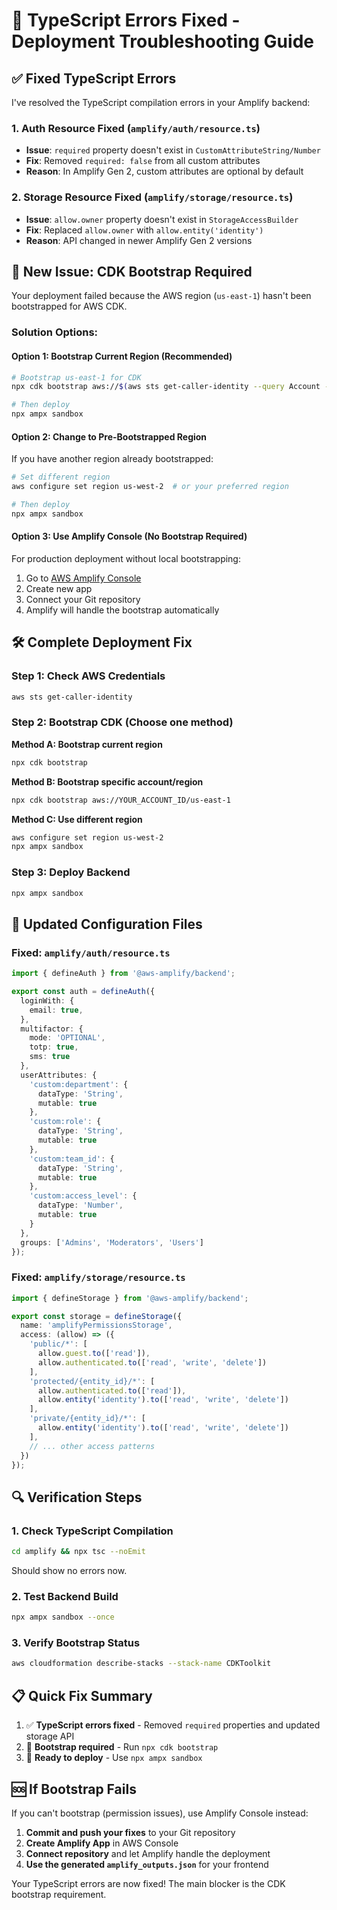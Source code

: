 # 🔧 TypeScript Errors Fixed - Deployment Troubleshooting Guide

## ✅ Fixed TypeScript Errors

I've resolved the TypeScript compilation errors in your Amplify backend:

### 1. **Auth Resource Fixed** (`amplify/auth/resource.ts`)
- **Issue**: `required` property doesn't exist in `CustomAttributeString/Number`
- **Fix**: Removed `required: false` from all custom attributes
- **Reason**: In Amplify Gen 2, custom attributes are optional by default

### 2. **Storage Resource Fixed** (`amplify/storage/resource.ts`)
- **Issue**: `allow.owner` property doesn't exist in `StorageAccessBuilder`
- **Fix**: Replaced `allow.owner` with `allow.entity('identity')`
- **Reason**: API changed in newer Amplify Gen 2 versions

## 🚨 New Issue: CDK Bootstrap Required

Your deployment failed because the AWS region (`us-east-1`) hasn't been bootstrapped for AWS CDK.

### Solution Options:

#### Option 1: Bootstrap Current Region (Recommended)
```bash
# Bootstrap us-east-1 for CDK
npx cdk bootstrap aws://$(aws sts get-caller-identity --query Account --output text)/us-east-1

# Then deploy
npx ampx sandbox
```

#### Option 2: Change to Pre-Bootstrapped Region
If you have another region already bootstrapped:
```bash
# Set different region
aws configure set region us-west-2  # or your preferred region

# Then deploy
npx ampx sandbox
```

#### Option 3: Use Amplify Console (No Bootstrap Required)
For production deployment without local bootstrapping:
1. Go to [AWS Amplify Console](https://console.aws.amazon.com/amplify/)
2. Create new app
3. Connect your Git repository
4. Amplify will handle the bootstrap automatically

## 🛠 Complete Deployment Fix

### Step 1: Check AWS Credentials
```bash
aws sts get-caller-identity
```

### Step 2: Bootstrap CDK (Choose one method)

**Method A: Bootstrap current region**
```bash
npx cdk bootstrap
```

**Method B: Bootstrap specific account/region**
```bash
npx cdk bootstrap aws://YOUR_ACCOUNT_ID/us-east-1
```

**Method C: Use different region**
```bash
aws configure set region us-west-2
npx ampx sandbox
```

### Step 3: Deploy Backend
```bash
npx ampx sandbox
```

## 📝 Updated Configuration Files

### Fixed: `amplify/auth/resource.ts`
```typescript
import { defineAuth } from '@aws-amplify/backend';

export const auth = defineAuth({
  loginWith: {
    email: true,
  },
  multifactor: {
    mode: 'OPTIONAL',
    totp: true,
    sms: true
  },
  userAttributes: {
    'custom:department': {
      dataType: 'String',
      mutable: true
    },
    'custom:role': {
      dataType: 'String', 
      mutable: true
    },
    'custom:team_id': {
      dataType: 'String',
      mutable: true
    },
    'custom:access_level': {
      dataType: 'Number',
      mutable: true
    }
  },
  groups: ['Admins', 'Moderators', 'Users']
});
```

### Fixed: `amplify/storage/resource.ts`
```typescript
import { defineStorage } from '@aws-amplify/backend';

export const storage = defineStorage({
  name: 'amplifyPermissionsStorage',
  access: (allow) => ({
    'public/*': [
      allow.guest.to(['read']),
      allow.authenticated.to(['read', 'write', 'delete'])
    ],
    'protected/{entity_id}/*': [
      allow.authenticated.to(['read']),
      allow.entity('identity').to(['read', 'write', 'delete'])
    ],
    'private/{entity_id}/*': [
      allow.entity('identity').to(['read', 'write', 'delete'])
    ],
    // ... other access patterns
  })
});
```

## 🔍 Verification Steps

### 1. Check TypeScript Compilation
```bash
cd amplify && npx tsc --noEmit
```
Should show no errors now.

### 2. Test Backend Build
```bash
npx ampx sandbox --once
```

### 3. Verify Bootstrap Status
```bash
aws cloudformation describe-stacks --stack-name CDKToolkit
```

## 📋 Quick Fix Summary

1. ✅ **TypeScript errors fixed** - Removed `required` properties and updated storage API
2. 🔄 **Bootstrap required** - Run `npx cdk bootstrap` 
3. 🚀 **Ready to deploy** - Use `npx ampx sandbox`

## 🆘 If Bootstrap Fails

If you can't bootstrap (permission issues), use Amplify Console instead:

1. **Commit and push your fixes** to your Git repository
2. **Create Amplify App** in AWS Console
3. **Connect repository** and let Amplify handle the deployment
4. **Use the generated `amplify_outputs.json`** for your frontend

Your TypeScript errors are now fixed! The main blocker is the CDK bootstrap requirement.
